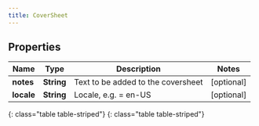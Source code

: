 ```yaml
---
title: CoverSheet
---
```


## Properties

| Name | Type | Description | Notes |
| ------------ | ------------- | ------------- | ------------- |
| **notes** | **String** | Text to be added to the coversheet |  [optional] |
| **locale** | **String** | Locale, e.g. &#x3D; en-US |  [optional] |
{: class="table table-striped"}
{: class="table table-striped"}


